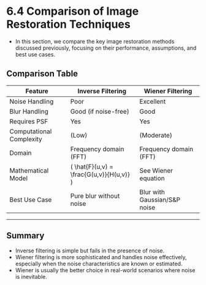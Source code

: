 # 6.4 Comparison of Image Restoration Techniques

- In this section, we compare the key image restoration methods discussed previously, focusing on their performance, assumptions, and best use cases.



## Comparison Table

| Feature                  | Inverse Filtering                          | Wiener Filtering             |
| ------------------------ | ------------------------------------------ | ---------------------------- |
| Noise Handling           | Poor                                       | Excellent                    |
| Blur Handling            | Good (if noise-free)                       | Good                         |
| Requires PSF             | Yes                                        | Yes                          |
| Computational Complexity | (Low)                                      | (Moderate)                   |
| Domain                   | Frequency domain (FFT)                     | Frequency domain (FFT)       |
| Mathematical Model       |\( \hat{F}(u,v) = \frac{G(u,v)}{H(u,v)} \)| See Wiener equation          |
| Best Use Case            | Pure blur without noise                    | Blur with Gaussian/S&P noise |

---

## Summary

- Inverse filtering is simple but fails in the presence of noise.
- Wiener filtering is more sophisticated and handles noise effectively, especially when the noise characteristics are known or estimated.
- Wiener is usually the better choice in real-world scenarios where noise is inevitable.

